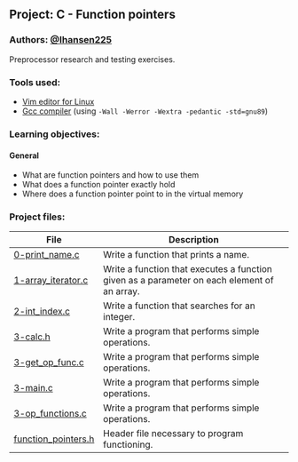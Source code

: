## Project: C - Function pointers
### Authors: [@Ihansen225](https://www.github.com/Ihansen225)
Preprocessor research and testing exercises.
### Tools used:
- [Vim editor for Linux](https://www.vim.org/)
- [Gcc compiler](https://gcc.gnu.org/) (using `-Wall -Werror -Wextra -pedantic -std=gnu89`)

### Learning objectives:
#### General
-   What are function pointers and how to use them
-   What does a function pointer exactly hold
-   Where does a function pointer point to in the virtual memory

### Project files:

| File                                                                                                                                          | Description                                                                                 |
| --------------------------------------------------------------------------------------------------------------------------------------------- | ------------------------------------------------------------------------------------------- |
| [0-print\_name.c](https://github.com/IHansen225/holbertonschool-low_level_programming/blob/master/function_pointers/0-print_name.c)           | Write a function that prints a name.                                                        |
| [1-array\_iterator.c](https://github.com/IHansen225/holbertonschool-low_level_programming/blob/master/function_pointers/1-array_iterator.c)   | Write a function that executes a function given as a parameter on each element of an array. |
| [2-int\_index.c](https://github.com/IHansen225/holbertonschool-low_level_programming/blob/master/function_pointers/2-int_index.c)             | Write a function that searches for an integer.                                              |
| [3-calc.h](https://github.com/IHansen225/holbertonschool-low_level_programming/blob/master/function_pointers/3-calc.h)                        | Write a program that performs simple operations.                                            |
| [3-get\_op\_func.c](https://github.com/IHansen225/holbertonschool-low_level_programming/blob/master/function_pointers/3-get_op_func.c)        | Write a program that performs simple operations.                                            |
| [3-main.c](https://github.com/IHansen225/holbertonschool-low_level_programming/blob/master/function_pointers/3-main.c)                        | Write a program that performs simple operations.                                            |
| [3-op\_functions.c](https://github.com/IHansen225/holbertonschool-low_level_programming/blob/master/function_pointers/3-op_functions.c)       | Write a program that performs simple operations.                                            |
| [function\_pointers.h](https://github.com/IHansen225/holbertonschool-low_level_programming/blob/master/function_pointers/function_pointers.h) | Header file necessary to program functioning.                                               |
